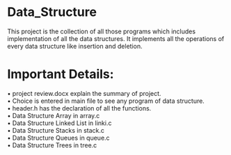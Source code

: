 # Data_Structure

This project is the collection of all those programs which includes implementation of all the data structures. It implements all the operations of every data structure like insertion and deletion.

# Important Details:
• project review.docx explain the summary of project. </br>
• Choice is entered in main file to see any program of data structure. </br> 
• header.h has the declaration of all the functions. </br>
• Data Structure Array in array.c </br>
• Data Structure Linked List in linki.c </br>
• Data Structure Stacks in stack.c </br>
• Data Structure Queues in queue.c </br>
• Data Structure Trees in tree.c </br>
